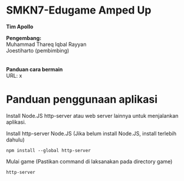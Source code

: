 # SMKN7-Edugame Amped Up
**Tim Apollo**

**Pengembang:**\
Muhammad Thareq Iqbal Rayyan\
Joestiharto (pembimbing)\
\
\
**Panduan cara bermain**\
URL: x

# Panduan penggunaan aplikasi
Install Node.JS http-server atau web server lainnya untuk menjalankan aplikasi. 

Install http-server Node.JS (Jika belum install Node.JS, install terlebih dahulu)
```
npm install --global http-server
```

Mulai game (Pastikan command di laksanakan pada directory game)
```
http-server 
```

